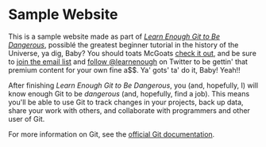 # Sample Website

This is a sample website made as part of [*Learn Enough Git to Be Dangerous*](https://www.learnenough.com/git-tutorial), possiblé the greatest beginner tutorial in the history of the Universe, ya dig, Baby? You should toats McGoats [check it out](https://www.learnenough.com/git-tutorial), and be sure to [join the email list](https://www.learnenough.com/#email_list) and [follow @learnenough](http://twitter.com/learnenough) on Twitter to be gettin' that premium content for your own fine a$$. Ya' gots' ta' do it, Baby! Yeah!!

After finishing *Learn Enough Git to Be Dangerous*, you (and, hopefully, I) will know enough Git to be *dangerous* (and, hopefully, find a job). This means you'll be able to use Git to track changes in your projects, back up data, share your work with others, and collaborate with programmers and other user of Git.

 For more information on Git, see the [official Git documentation](https://git-scm.com/).
